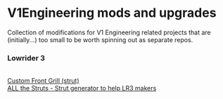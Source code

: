 # V1Engineering mods and upgrades
Collection of modifications for V1 Engineering related projects that are (initially...) too small to be worth spinning out as separate repos.

### Lowrider 3
<br/>[Custom Front Grill (strut)](lowrider3/front-grill-strut/README.md)
<br/>[ALL the Struts - Strut generator to help LR3 makers](lowrider3/strut-plate-variable/README.md)
